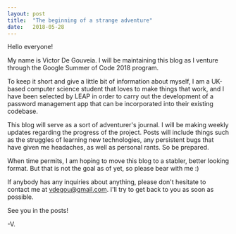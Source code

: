 ```yaml
---
layout: post
title:  "The beginning of a strange adventure"
date:   2018-05-28
---
```

Hello everyone!

My name is Victor De Gouveia. I will be maintaining this blog as I venture through the Google Summer of Code 2018 program. 

To keep it short and give a little bit of information about myself, I am a UK-based computer science student that loves to make things that work, and I have been selected by LEAP in order to carry out the development of a password management app that can be incorporated into their existing codebase.

This blog will serve as a sort of adventurer's journal. I will be making weekly updates regarding the progress of the project. Posts will include things such as the struggles of learning new technologies, any persistent bugs that have given me headaches, as well as personal rants. So be prepared.
 
When time permits, I am hoping to move this blog to a stabler, better looking format. But that is not the goal as of yet, so please bear with me :)

If anybody has any inquiries about anything, please don't hesitate to contact me at vdegou@gmail.com. I'll try to get back to you as soon as possible. 

See you in the posts!

-V.
